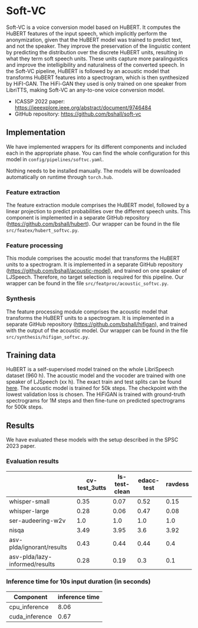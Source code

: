 # Soft-VC

Soft-VC is a voice conversion model based on HuBERT. It computes the HuBERT features of the input speech, which implicitly perform the anonymization, given that the HuBERT model was trained to predict text, and not the speaker. They improve the preservation of the linguistic content by predicting the distribution over the discrete HuBERT units, resulting in what they term soft speech units. These units capture more paralinguistics and improve the intelligibility and naturalness of the converted speech. In the Soft-VC pipeline, HuBERT is followed by an acoustic model that transforms HuBERT features into a spectrogram, which is then synthesized by HiFI-GAN. The HiFi-GAN they used is only trained on one speaker from LibriTTS, making Soft-VC an any-to-one voice conversion model.

- ICASSP 2022 paper: <https://ieeexplore.ieee.org/abstract/document/9746484>
- GitHub repository: <https://github.com/bshall/soft-vc>

## Implementation

We have implemented wrappers for its different components and included each in the appropriate phase. You can find the whole configuration for this model in `config/pipelines/softvc.yaml`.

Nothing needs to be installed manually. The models will be downloaded automatically on runtime through `torch.hub`.

### Feature extraction

The feature extraction module comprises the HuBERT model, followed by a linear projection to predict probabilities over the different speech units. This component is implemented in a separate GitHub repository (<https://github.com/bshall/hubert>). Our wrapper can be found in the file `src/featex/hubert_softvc.py`.

### Feature processing

This module comprises the acoustic model that transforms the HuBERT units to a spectrogram. It is implemented in a separate GitHub repository (<https://github.com/bshall/acoustic-model>), and trained on one speaker of LJSpeech. Therefore, no target selection is required for this pipeline. Our wrapper can be found in the file `src/featproc/acoustic_softvc.py`.

### Synthesis

The feature processing module comprises the acoustic model that transforms the HuBERT units to a spectrogram. It is implemented in a separate GitHub repository (<https://github.com/bshall/hifigan>), and trained with the output of the acoustic model. Our wrapper can be found in the file `src/synthesis/hifigan_softvc.py`.

## Training data

HuBERT is a self-supervised model trained on the whole LibriSpeech dataset (960 h). The acoustic model and the vocoder are trained with one speaker of LJSpeech (xx h). The exact train and test splits can be found [here](https://github.com/bshall/hifigan/releases/tag/v0.1). The acoustic model is trained for 50k steps. The checkpoint with the lowest validation loss is chosen. The HiFiGAN is trained with ground-truth spectrograms for 1M steps and then fine-tune on predicted spectrograms for 500k steps.

## Results

We have evaluated these models with the setup described in the SPSC 2023 paper.

### Evaluation results

| | cv-test_3utts | ls-test-clean | edacc-test | ravdess |
| --- | --- | --- | --- | --- |
| whisper-small | 0.35 | 0.07 | 0.52 | 0.15 |
| whisper-large | 0.28 | 0.06 | 0.47 | 0.08 |
| ser-audeering-w2v | 1.0 | 1.0 | 1.0 | 1.0 |
| nisqa | 3.49 | 3.95 | 3.6 | 3.92 |
| asv-plda/ignorant/results | 0.43 | 0.44 | 0.44 | 0.4 |
| asv-plda/lazy-informed/results | 0.28 | 0.19 | 0.3 | 0.1 |

### Inference time for 10s input duration (in seconds)

| Component | inference time |
| --- | --- |
| cpu_inference | 8.06 |
| cuda_inference | 0.67 |
